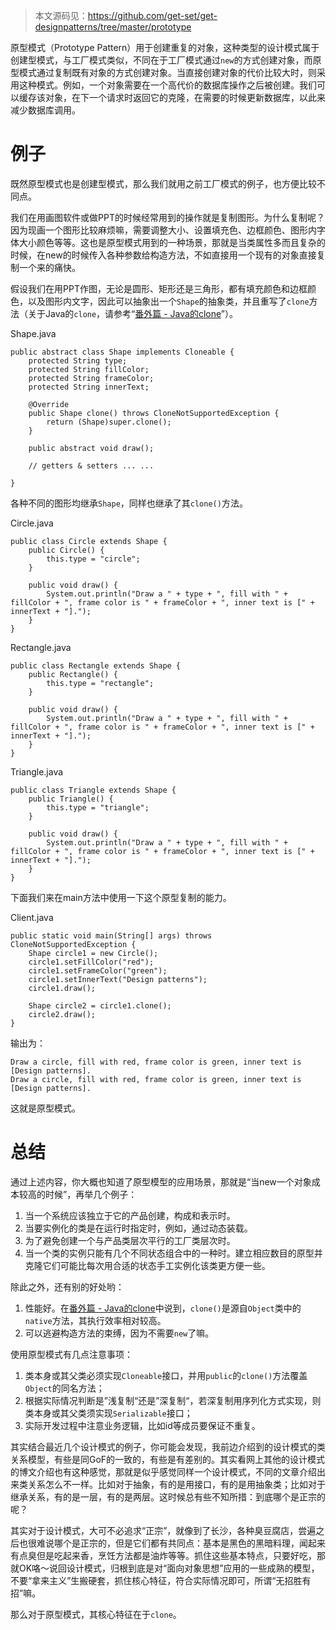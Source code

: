 > 本文源码见：https://github.com/get-set/get-designpatterns/tree/master/prototype

原型模式（Prototype Pattern）用于创建重复的对象，这种类型的设计模式属于创建型模式，与工厂模式类似，不同在于工厂模式通过`new`的方式创建对象，而原型模式通过复制既有对象的方式创建对象。当直接创建对象的代价比较大时，则采用这种模式。例如，一个对象需要在一个高代价的数据库操作之后被创建。我们可以缓存该对象，在下一个请求时返回它的克隆，在需要的时候更新数据库，以此来减少数据库调用。

# 例子
既然原型模式也是创建型模式，那么我们就用之前工厂模式的例子，也方便比较不同点。

我们在用画图软件或做PPT的时候经常用到的操作就是复制图形。为什么复制呢？因为现画一个图形比较麻烦嘛，需要调整大小、设置填充色、边框颜色、图形内字体大小颜色等等。这也是原型模式用到的一种场景，那就是当类属性多而且复杂的时候，在new的时候传入各种参数给构造方法，不如直接用一个现有的对象直接复制一个来的痛快。

假设我们在用PPT作图，无论是圆形、矩形还是三角形，都有填充颜色和边框颜色，以及图形内文字，因此可以抽象出一个`Shape`的抽象类，并且重写了`clone`方法（关于Java的`clone`，请参考“[番外篇 - Java的clone](ABOUT_CLONE.md)”）。

Shape.java

    public abstract class Shape implements Cloneable {
        protected String type;
        protected String fillColor;
        protected String frameColor;
        protected String innerText;
    
        @Override
        public Shape clone() throws CloneNotSupportedException {
            return (Shape)super.clone();
        }
    
        public abstract void draw();
        
        // getters & setters ... ...
        
    }

各种不同的图形均继承`Shape`，同样也继承了其`clone()`方法。

Circle.java

    public class Circle extends Shape {
        public Circle() {
            this.type = "circle";
        }
    
        public void draw() {
            System.out.println("Draw a " + type + ", fill with " + fillColor + ", frame color is " + frameColor + ", inner text is [" + innerText + "].");
        }
    }

Rectangle.java

    public class Rectangle extends Shape {
        public Rectangle() {
            this.type = "rectangle";
        }
    
        public void draw() {
            System.out.println("Draw a " + type + ", fill with " + fillColor + ", frame color is " + frameColor + ", inner text is [" + innerText + "].");
        }
    }

Triangle.java

    public class Triangle extends Shape {
        public Triangle() {
            this.type = "triangle";
        }
    
        public void draw() {
            System.out.println("Draw a " + type + ", fill with " + fillColor + ", frame color is " + frameColor + ", inner text is [" + innerText + "].");
        }
    }

下面我们来在main方法中使用一下这个原型复制的能力。

Client.java

    public static void main(String[] args) throws CloneNotSupportedException {
        Shape circle1 = new Circle();
        circle1.setFillColor("red");
        circle1.setFrameColor("green");
        circle1.setInnerText("Design patterns");
        circle1.draw();

        Shape circle2 = circle1.clone();
        circle2.draw();
    }

输出为：

    Draw a circle, fill with red, frame color is green, inner text is [Design patterns].
    Draw a circle, fill with red, frame color is green, inner text is [Design patterns].

这就是原型模式。

# 总结
通过上述内容，你大概也知道了原型模型的应用场景，那就是“当new一个对象成本较高的时候”，再举几个例子：

1. 当一个系统应该独立于它的产品创建，构成和表示时。 
2. 当要实例化的类是在运行时指定时，例如，通过动态装载。
3. 为了避免创建一个与产品类层次平行的工厂类层次时。
4. 当一个类的实例只能有几个不同状态组合中的一种时。建立相应数目的原型并克隆它们可能比每次用合适的状态手工实例化该类更方便一些。

除此之外，还有别的好处哟：

1. 性能好。在[番外篇 - Java的clone](ABOUT_CLONE.md)中说到，`clone()`是源自`Object`类中的`native`方法，其执行效率相对较高。
2. 可以逃避构造方法的束缚，因为不需要`new`了嘛。

使用原型模式有几点注意事项：

1. 类本身或其父类必须实现`Cloneable`接口，并用`public`的`clone()`方法覆盖`Object`的同名方法；
2. 根据实际情况判断是”浅复制“还是”深复制“，若深复制用序列化方式实现，则类本身或其父类须实现`Serializable`接口；
3. 实际开发过程中注意业务逻辑，比如id等成员要保证不重复。

其实结合最近几个设计模式的例子，你可能会发现，我前边介绍到的设计模式的类关系模型，有些是同GoF的一致的，有些是有差别的。其实看网上其他的设计模式的博文介绍也有这种感觉，那就是似乎感觉同样一个设计模式，不同的文章介绍出来类关系怎么不一样。比如对于抽象，有的是用接口，有的是用抽象类；比如对于继承关系，有的是一层，有的是两层。这时候总有些不知所措：到底哪个是正宗的呢？

其实对于设计模式，大可不必追求“正宗”，就像到了长沙，各种臭豆腐店，尝遍之后也很难说哪个是正宗的，但是它们都有共同点：基本是黑色的黑暗料理，闻起来有点臭但是吃起来香，烹饪方法都是油炸等等。抓住这些基本特点，只要好吃，那就OK咯～说回设计模式，归根到底是对“面向对象思想”应用的一些成熟的模型，不要“拿来主义”生搬硬套，抓住核心特征，符合实际情况即可，所谓“无招胜有招”嘛。

那么对于原型模式，其核心特征在于`clone`。